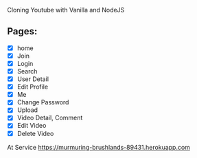 Cloning Youtube with Vanilla and NodeJS

## Pages:

- [x] home
- [x] Join
- [x] Login
- [x] Search
- [x] User Detail
- [x] Edit Profile
- [x] Me
- [x] Change Password
- [x] Upload
- [x] Video Detail, Comment
- [x] Edit Video
- [x] Delete Video

At Service
https://murmuring-brushlands-89431.herokuapp.com
